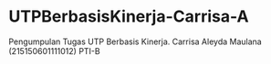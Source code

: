 # UTPBerbasisKinerja-Carrisa-A
Pengumpulan Tugas UTP Berbasis Kinerja. Carrisa Aleyda Maulana (215150601111012) PTI-B
